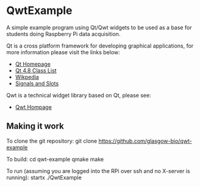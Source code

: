 QwtExample
===========

A simple example program using Qt/Qwt widgets to be used as a base for students doing Raspberry Pi data acquisition.

Qt is a cross platform framework for developing graphical applications, for more information please visit the links below:
* [Qt Homepage](http://qt-project.org/)
* [Qt 4.8 Class List](http://qt-project.org/doc/qt-4.8/classes.html)
* [Wikpedia](http://en.wikipedia.org/wiki/Qt_(framework))
* [Signals and Slots](http://qt-project.org/doc/qt-4.8/signalsandslots.html)

Qwt is a technical widget library based on Qt, please see:
* [Qwt Hompage](http://qwt.sourceforge.net/)


Making it work
--------------

To clone the git repository:
    git clone https://github.com/glasgow-bio/qwt-example

To build:
    cd qwt-example
    qmake
    make

To run (assuming you are logged into the RPi over ssh and no X-server is running):
    startx ./QwtExample
